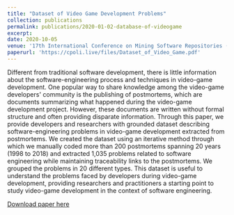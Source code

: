 ```yaml
---
title: "Dataset of Video Game Development Problems"
collection: publications
permalink: publications/2020-01-02-database-of-videogame
excerpt:
date: 2020-10-05
venue: '17th International Conference on Mining Software Repositories (MSR '20), October 5--6, 2020, Seoul, Republic of Korea'
paperurl: 'https://cpoli.live/files/Dataset_of_Video_Game.pdf'
---
```


Different from traditional software development, there is little information about the software-engineering process and techniques in video-game development. One popular way to share knowledge among the video-game developers' community is the publishing of postmortems, which are documents summarizing what happened during the video-game development project. However, these documents are written without formal structure and often providing disparate information. Through this paper, we provide developers and researchers with grounded dataset describing software-engineering problems in video-game development extracted from postmortems. We created the dataset using an iterative method through which we manually coded more than 200 postmortems spanning 20 years (1998 to 2018) and extracted 1,035 problems related to software engineering while maintaining traceability links to the postmortems. We grouped the problems in 20 different types. This dataset is useful to understand the problems faced by developers during video-game development, providing researchers and practitioners a starting point to study video-game development in the context of software engineering.

[Download paper here](https://cpoli.live/files/Dataset_of_Video_Game.pdf)

```

```
